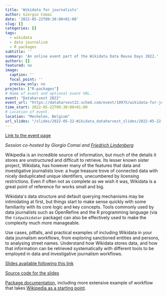 ```yaml
---
title: 'Wikidata for journalists'
author: Giorgio Comai
date: '2022-05-22T09:30:00+01:00'
slug: []
categories: []
tags:
  - wikidata
  - data journalism
  - R packages
subtitle: ''
summary: 'An online event part of the Wikidata Data Reuse Days 2022.'
authors: []
featured: no
image:
  caption: ''
  focal_point: ''
  preview_only: no
projects: ["R-packages"]
# Name of event and optional event URL.
event: "Dataharvest 2022"
event_url: "https://dataharvest22.sched.com/event/1097X/wikidata-for-journalists?iframe=no"
time_start: 2022-05-22T09:30:00+01:00
# Location of event.
location: "Mechelen, Belgium"
url_slides: "/slides/2022-05-22-Wikidata_dataharvest_slides/2022-05-22-dataharvest_wikidata.html"
---
```

[Link to the event page](https://dataharvest22.sched.com/event/1097X/wikidata-for-journalists?iframe=no)

_Session co-hosted by Giorgio Comai and [Friedrich Lindenberg](https://pudo.org/)_

Wikipedia is an incredible source of information, but much of the details it stores are unstructured and difficult to retrieve. Its lesser known sister project, Wikidata, has however many of the features that data and investigative journalists love: a huge treasure trove of connected data with nicely deduplicated unique identifiers, unecumbered by licensing restrictions. Even if often not as complete as we wish it was, Wikidata is a great point of reference for works small and big.

Wikidata's data structure and default querying mechanisms may be intimidating at first, but things start to make sense quickly with some familiarity with its core logic and key concepts. Tools commonly used by data journalists such as OpenRefine and the R programming language (via the `tidywikidatar` package) can also be effectively used to make the complexity much more manageable.

Use cases, pitfalls, and practical examples of including Wikidata in your data journalism workflows, from exploring sanctioned entities and persons, to analysing street names. Understand how Wikidata stores data, and how that information can be retrieved systematically with different tools to be employed in data and investigative journalism workflows.

[Slides available following this link](/slides/2022-05-22-Wikidata_dataharvest_slides/2022-05-22-dataharvest_wikidata.html)

[Source code for the slides](/slides/2022-05-22-Wikidata_dataharvest_slides/2022-05-22-dataharvest_wikidata.Rmd)


[Package documentation](https://edjnet.github.io/tidywikidatar/), including more extensive example of workflow that takes [Wikipedia as a starting point](https://edjnet.github.io/tidywikidatar/articles/wikipedia_start.html).